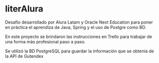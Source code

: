 # literAlura
Desafío desarrollado por Alura Latam y Oracle Next Education para poner en práctica el aprendiza  de Java, Spring y el uso de Postgre como BD. 

En este proyecto se brindaron las instrucciones en Trello para trabajar de una forma más profesional paso a paso.

Se utilizó la BD PostgreSQL para guardar la información que se obtenía de la API de Gutendex
